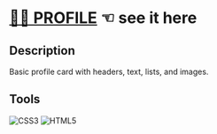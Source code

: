 # [👋🏻 PROFILE](https://guavalines.github.io/profile/) ☜ see it here

## Description
Basic profile card with headers, text, lists, and images.

## Tools
![CSS3](https://img.shields.io/badge/CSS3-1572B6?style=for-the-badge&logo=css3&logoColor=white)
![HTML5](https://img.shields.io/badge/HTML5-E34F26?style=for-the-badge&logo=html5&logoColor=white)
